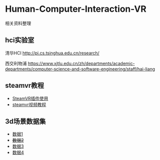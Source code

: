 # Human-Computer-Interaction-VR
相关资料整理

## hci实验室
清华HCI
http://pi.cs.tsinghua.edu.cn/research/

西交利物浦
https://www.xjtlu.edu.cn/zh/departments/academic-departments/computer-science-and-software-engineering/staff/hai-liang

## steamvr教程
- [SteamVR插件使用](https://valvesoftware.github.io/steamvr_unity_plugin/api/index.html)
- [steamvr视频教程](https://www.youtube.com/watch?v=MKOc8J877tI)

## 3d场景数据集

- [数据1](http://graphics.stanford.edu/projects/scenesynth/)
- ~~[数据2](http://suncg.cs.princeton.edu/)~~
- [数据3](http://www.scenenn.net/)
- [数据4](https://manyili12345.github.io/Publication/2018/T2S/index.html)


